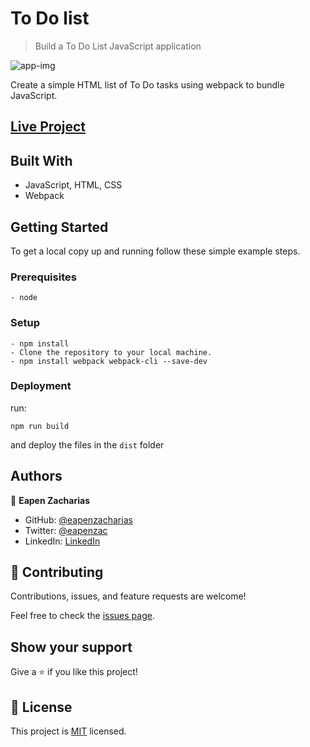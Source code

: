 # To Do list

> Build a To Do List JavaScript application

![app-img](https://user-images.githubusercontent.com/49812651/139960898-a9ff7e52-c4e6-4ec7-b1b4-1dfe89019a40.png)

Create a simple HTML list of To Do tasks using webpack to bundle JavaScript.

## [Live Project](https://eapenzacharias.github.io/todolist-v2/dist)

## Built With

- JavaScript, HTML, CSS
- Webpack

## Getting Started

To get a local copy up and running follow these simple example steps.

### Prerequisites
    - node

### Setup
```
- npm install
- Clone the repository to your local machine.
- npm install webpack webpack-cli --save-dev
```
### Deployment
 run:
 ```
 npm run build
 ```
 and deploy the files in the ```dist``` folder

## Authors

👤 **Eapen Zacharias**

- GitHub: [@eapenzacharias](https://github.com/eapenzacharias)
- Twitter: [@eapenzac](https://twitter.com/eapenzac)
- LinkedIn: [LinkedIn](https://linkedin.com/in/eapenzac)

## 🤝 Contributing

Contributions, issues, and feature requests are welcome!

Feel free to check the [issues page](../../issues/).

## Show your support

Give a ⭐️ if you like this project!

## 📝 License

This project is [MIT](./MIT.md) licensed.
